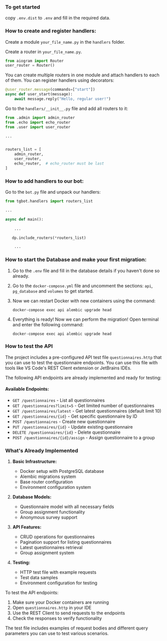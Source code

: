 ### To get started 
copy `.env.dist` to `.env` and fill in the required data.



### How to create and register handlers:
Create a module `your_file_name.py` in the `handlers` folder.

Create a router in `your_file_name.py`.
```python
from aiogram import Router
user_router = Router()
```
You can create multiple routers in one module and attach handlers to each of them.
You can register handlers using decorators:
```python
@user_router.message(commands=["start"])
async def user_start(message):
    await message.reply("Hello, regular user!")
```

Go to the `handlers/__init__.py` file and add all routers to it:
```python
from .admin import admin_router
from .echo import echo_router
from .user import user_router

...


routers_list = [
    admin_router,
    user_router,
    echo_router,  # echo_router must be last
]

```
### How to add handlers to our bot:
Go to the `bot.py` file and unpack our handlers:
```python
from tgbot.handlers import routers_list

...

async def main():
   
    ...

   dp.include_routers(*routers_list)

    ...


```

### How to start the Database and make your first migration:
1. Go to the `.env` file and fill in the database details if you haven't done so already.

2. Go to the `docker-compose.yml` file and uncomment the sections: `api`, `pg_database` and `volumes` to get started.

3. Now we can restart Docker with new containers using the command:

    `docker-compose exec api alembic upgrade head`

4. Everything is ready! Now we can perform the migration!
Open terminal and enter the following command:

    `docker-compose exec api alembic upgrade head`

### How to test the API
The project includes a pre-configured API test file `questionnaires.http` that you can use to test the questionnaire endpoints. You can use this file with tools like VS Code's REST Client extension or JetBrains IDEs.

The following API endpoints are already implemented and ready for testing:

#### Available Endpoints:
- `GET /questionnaires` - List all questionnaires
- `GET /questionnaires?limit=5` - Get limited number of questionnaires
- `GET /questionnaires/latest` - Get latest questionnaires (default limit 10)
- `GET /questionnaires/{id}` - Get specific questionnaire by ID
- `POST /questionnaires` - Create new questionnaire
- `PUT /questionnaires/{id}` - Update existing questionnaire
- `DELETE /questionnaires/{id}` - Delete questionnaire
- `POST /questionnaires/{id}/assign` - Assign questionnaire to a group

### What's Already Implemented
1. **Basic Infrastructure:**
   - Docker setup with PostgreSQL database
   - Alembic migrations system
   - Base router configuration
   - Environment configuration system

2. **Database Models:**
   - Questionnaire model with all necessary fields
   - Group assignment functionality
   - Anonymous survey support

3. **API Features:**
   - CRUD operations for questionnaires
   - Pagination support for listing questionnaires
   - Latest questionnaires retrieval
   - Group assignment system

4. **Testing:**
   - HTTP test file with example requests
   - Test data samples
   - Environment configuration for testing

To test the API endpoints:
1. Make sure your Docker containers are running
2. Open `questionnaires.http` in your IDE
3. Use the REST Client to send requests to the endpoints
4. Check the responses to verify functionality

The test file includes examples of request bodies and different query parameters you can use to test various scenarios.